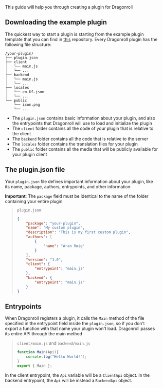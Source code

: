 This guide will help you through creating a plugin for Dragonroll

## Downloading the example plugin

The quickest way to start a plugin is starting from the example plugin template that you can find in [this]() repository. Every Dragonroll plugin has the following file structure:

```tree
/your-plugin/
├── plugin.json
├── client
│   └── main.js
│   └── ...
├── backend
│   └── main.js
│   └── ...
├── locales
│   └── en-US.json
│   └── ...
└── public
    └── icon.png
    └── ...
```

- The `plugin.json` contains basic information about your plugin, and also the entrypoints that Dragonroll will use to load and initialize the plugin
- The `client` folder contains all the code of your plugin that is relative to the client
- The `backend` folder contains all the code that is relative to the server
- The `locales` folder contains the translation files for your plugin
- The `public` folder contains all the media that will be publicly available for your plugin client 

## The plugin.json file

Your `plugin.json` file defines important information about your plugin, like its name, package, authors, entrypoints, and other information

**Important**: The `package` field must be identical to the name of the folder containing your entire plugin

> `plugin.json`
> ```json
> {
>     "package": "your-plugin",
>     "name": "My custom plugin",
>     "description": "This is my first custom plugin",
>     "authors": [
>         {
>             "name": "Aran Roig"
>         }
>     ],
>     "version": "1.0",
>     "client": {
>         "entrypoint": "main.js"
>     },
>     "backend": {
>         "entrypoint": "main.js"
>     }
> }
> ```

## Entrypoints

When Dragonroll registers a plugin, it calls the `Main` method of the file specified in the entrypoint field inside the `plugin.json`, so if you don't export a function with that name your plugin won't load. Dragonroll passes its entire API through the main method 

> `client/main.js` and `backend/main.js`
> ```js main.js
> function Main(Api){
>     console.log("Hello World!");
> }
> export { Main };
> ```

In the client entrypoint, the `Api` variable will be a `ClientApi` object. In the backend entrypoint, the `Api` will be instead a `BackendApi` object.